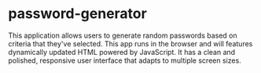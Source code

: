 # password-generator

This application allows users to generate random passwords based on criteria that they've selected. This app runs in the browser and will features dynamically updated HTML powered by JavaScript. It has a clean and polished, responsive user interface that adapts to multiple screen sizes.
